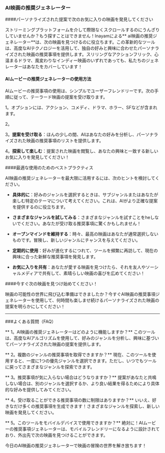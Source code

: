 ### AI映画の推奨ジェネレーター

####パーソナライズされた提案で次のお気に入りの映画を発見してください

ストリーミングプラットフォームを介して際限なくスクロールするのにうんざりしていませんか？もう探すことはできません！Inayamによる** ai映画の推奨ジェネレーター**は、次の映画を見つけるのに役立ちます。この革新的なツールは、高度なAIテクノロジーを活用して、独自の好みと興味に合わせたパーソナライズされた映画の推奨事項を提供します。スリリングなアクションフリック、心温まるドラマ、風変わりなインディー映画のいずれであっても、私たちのジェネレーターはあなたをカバーしています！

#### AIムービーの推奨ジェネレーターの使用方法

AIムービーの推奨事項の使用は、シンプルでユーザーフレンドリーです。次の手順に従って、テーラード映画の提案を受け取ります。

1。オプションには、アクション、コメディ、ドラマ、ホラー、SFなどが含まれます。

2。

3。**提案を受け取る**：ほんの少しの間、AIはあなたの好みを分析し、パーソナライズされた映画の推奨事項のリストを提供します。

4。**探索して楽しむ**：提案された映画を閲覧し、あなたの興味と一致する新しいお気に入りを発見してください！

####最適な使用のためのベストプラクティス

AI映画の推奨ジェネレーターを最大限に活用するには、次のヒントを検討してください。

-  **具体的に**：好みのジャンルを選択するときは、サブジャンルまたはあなたが楽しむ特定のテーマについて考えてください。これは、AIがより正確な提案を提供するのに役立ちます。

-  **さまざまなジャンルを試してみる**：さまざまなジャンルを試すことをheしないでください。あなたが受け取る推奨事項に驚くかもしれません！

-  **オープンマインドを維持する**：時々、最高の映画はあなたが通常選択しないものです。冒険し、新しいジャンルにチャンスを与えてください。

-  **定期的に使用**：好みが進化するにつれて、ツールを頻繁に再訪して、現在の興味に合った新鮮な推奨事項を発見します。

-  **お気に入りを共有**：あなたが愛する映画を見つけたら、それを友人やソーシャルメディアで共有して、素晴らしい映画の喜びを広めてください！

####今すぐ次の映画を見つけ始めてください！

映画の可能性の世界に飛び込む準備はできましたか？今すぐAI映画の推奨事項ジェネレーターを使用して、何時間も楽しませ続けるパーソナライズされた映画の提案を明らかにしてください！

---

###よくある質問（FAQ）

** 1。AI映画の推奨ジェネレーターはどのように機能しますか？**
このツールは、高度なAIアルゴリズムを使用して、好みのジャンルを分析し、興味に基づいてパーソナライズされた映画の提案を提供します。

** 2。複数のジャンルの推奨事項を取得できますか？**
現在、このツールを使用すると、一度に1つの優先ジャンルを選択できます。ただし、いつでもツールに戻ってさまざまなジャンルを探索できます。

** 3。推奨事項が気に入らない場合はどうなりますか？**
提案があなたと共鳴しない場合は、別のジャンルを選択するか、より良い結果を得るためにより具体的な好みを提供してみてください。

** 4。受け取ることができる推奨事項の数に制限はありますか？**
いいえ、好きなだけ多くの推奨事項を生成できます！さまざまなジャンルを探索し、新しい映画を発見してください。

** 5。このツールをモバイルデバイスで使用できますか？**
絶対に！AIムービーの推奨事項ジェネレーターは、モバイルフレンドリーになるように設計されており、外出先で次の映画を見つけることができます。

今日のAI映画の推奨ジェネレーターで映画の冒険の世界を解き放ちます！